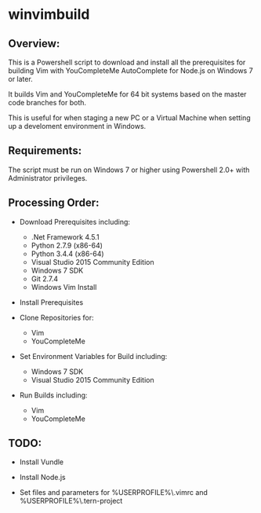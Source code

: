 # winvimbuild

## Overview:

This is a Powershell script to download and install all the prerequisites for building Vim with YouCompleteMe AutoComplete for Node.js on Windows 7 or later.

It builds Vim and YouCompleteMe for 64 bit systems based on the master code branches for both. 

This is useful for when staging a new PC or a Virtual Machine when setting up a develoment environment in Windows.

## Requirements:

The script must be run on Windows 7 or higher using Powershell 2.0+ with Administrator privileges.

## Processing Order:

- Download Prerequisites including:

    - .Net Framework 4.5.1
    - Python 2.7.9 (x86-64)
    - Python 3.4.4 (x86-64)
    - Visual Studio 2015 Community Edition
    - Windows 7 SDK
    - Git 2.7.4
    - Windows Vim Install

- Install Prerequisites

- Clone Repositories for:

    - Vim
    - YouCompleteMe

- Set Environment Variables for Build including:

    - Windows 7 SDK
    - Visual Studio 2015 Community Edition

- Run Builds including:

    - Vim
    - YouCompleteMe

## TODO:

- Install Vundle

- Install Node.js

- Set files and parameters for %USERPROFILE%\\.vimrc and %USERPROFILE%\\.tern-project
 
